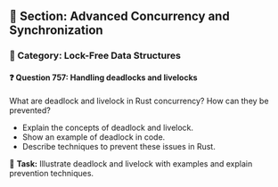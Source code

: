 ## 📘 Section: Advanced Concurrency and Synchronization
### 🔹 Category: Lock-Free Data Structures
#### ❓ Question 757: Handling deadlocks and livelocks

What are deadlock and livelock in Rust concurrency? How can they be prevented?

- Explain the concepts of deadlock and livelock.
- Show an example of deadlock in code.
- Describe techniques to prevent these issues in Rust.

🔧 **Task:** Illustrate deadlock and livelock with examples and explain prevention techniques.
